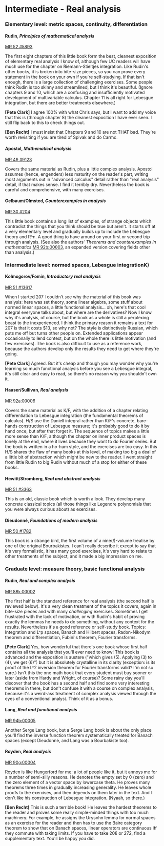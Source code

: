 # Intermediate - Real analysis

### Elementary level: metric spaces, continuity, differentiation

#### Rudin, *Principles of mathematical analysis*

[MR 52 #5893](http://www.ams.org/mathscinet-getitem?mr=52+%235893)

The first eight chapters of this little book form the best, cleanest exposition of elementary
real analysis I know of, although few UC readers will have much use for the chapter on
Riemann-Stieltjes integration.  Like Rudin's other books, it is broken into bite-size pieces,
so you can prove every statement in the book on your own if you're self-studying.  If that
isn't enough, there is a large collection of challenging exercises.  Some people think Rudin is
too skinny and streamlined, but I think it's beautiful.  (Ignore chapters 9 and 10, which are a
confusing and insufficiently motivated development of multivariable calculus.  Chapter 11 is
all right for Lebesgue integration, but there are better treatments elsewhere.)

**[Pete Clark]** I agree 100% with what Chris says, but I want to add my voice that this is
(through chapter 8) the cleanest exposition I have ever seen.  I still flip back to this to
check things out.

**[Ben Recht]** I must insist that Chapters 9 and 10 are not THAT bad.  They're worth
revisiting if you are tired of Spivak and do Carmo.

#### Apostol, *Mathematical analysis*

[MR 49 #9123](http://www.ams.org/mathscinet-getitem?mr=49+%239123)

Covers the same material as Rudin, plus a little complex analysis.  Apostol assumes (hence,
engenders) less maturity on the reader's part, writing most arguments out in "advanced
calculus" detail rather than "real analysis" detail, if that makes sense.  I find it terribly
dry.  Nevertheless the book is careful and comprehensive, with many exercises.

#### Gelbaum/Olmsted, *Counterexamples in analysis*

[MR 30 #204](http://www.ams.org/mathscinet-getitem?mr=30+%23204)

This little book contains a long list of examples, of strange objects which contradict the
things that you think should be true but aren't.  It starts off at a very elementary level and
gradually builds up to include the Lebesgue theory and R^n.  A good thing to have around on
your first or second trip through analysis.  (See also the authors' *Theorems and
counterexamples in mathematics*
[MR 92b:00003](http://www.ams.org/mathscinet-getitem?mr=92b%3A00003), an expanded version
covering fields other than analysis.)

### Intermediate level: normed spaces, Lebesgue integrationK)</H3>

#### Kolmogorov/Fomin, *Introductory real analysis*

[MR 51 #13617](http://www.ams.org/mathscinet-getitem?mr=51+%2313617)

When I started 207 I couldn't see why the material of this book was analysis: here was set
theory, some linear algebra, some stuff about normed linear spaces, a little functional
analysis... oh, here's that cool integral everyone talks about, but where are the derivatives?
Now I know why it's analysis, of course, but the book as a whole is still a perplexing beast to
the inexperienced.  I think the primary reason it remains a text for 207 is that it costs $13,
so why not?  The style is distinctively Russian, which puts me off but turns other people on.
Extended applications appear occasionally to lend context, but on the whole there is little
motivation (and few exercises).  The book is also difficult to use as a reference work, because
the authors develop only the results they need to get where they're going.

**[Pete Clark]** Agreed.  But it's cheap and though you may wonder why you're learning so much
functional analysis before you see a Lebesgue integral, it's still clear and easy to read, so
there's no reason why you shouldn't own it.

#### Haaser/Sullivan, *Real analysis*

[MR 92a:00006](http://www.ams.org/mathscinet-getitem?mr=92a%3A00006)

Covers the same material as K/F, with the addition of a chapter relating differentiation to
Lebesgue integration (the fundamental theorems of calculus).  H/S use the Daniell integral
rather than K/F's concrete, bare-hands construction of Lebesgue measure; it's probably good to
do it by hand once, but after that forget it.  The sequence of topics makes a little more sense
than K/F, although the chapter on inner product spaces is lonely at the end, where it lives
because they want to do Fourier series.  But the book is written in a ho-hum style, and the
exercises are too easy.  In this H/S shares the flaw of many books at this level, of making too
big a deal of a little bit of abstraction which might be new to the reader.  I went straight
from little Rudin to big Rudin without much of a stop for either of these books.

#### Hewitt/Stromberg, *Real and abstract analysis*

[MR 51 #3363](http://www.ams.org/mathscinet-getitem?mr=51+%233363)

This is an old, classic book which is worth a look.  They develop many concrete classical
topics (all those things like Legendre polynomials that you were always curious about) as
exercises.

#### Dieudonné, *Foundations of modern analysis*

[MR 50 #1782](http://www.ams.org/mathscinet-getitem?mr=50+%231782)

This book is a strange bird, the first volume of a nine(!)-volume treatise by one of the
original Bourbakistes.  I can't really describe it except to say that it's very formalistic, it
has many good exercises, it's very hard to relate to other treatments of the subject, and it
made a big impression on me.

### Graduate level: measure theory, basic functional analysis

#### Rudin, *Real and complex analysis*

[MR 88k:00002](http://www.ams.org/mathscinet-getitem?mr=88k%3A00002)

The first half is the standard reference for real analysis (the second half is reviewed below).
It's a very clean treatment of the topics it covers, again in bite-size pieces and with many
*challenging* exercises.  Sometimes I get frustrated with the lack of motivation, or with
Rudin's habit of proving exactly the lemmas he needs to do something, without any context for
the results.  Nevertheless it's a good reference or self-study book.  Topics: Integration and
L^p spaces, Banach and Hilbert spaces, Radon-Nikodym theorem and differentiation, Fubini's
theorem, Fourier transforms.

**[Pete Clark]** Yes, how wonderful that there's one book whose first half contains all the
analysis that you'll ever need to know!  This book is advanced and the exposition is austere
("which gives (5).  Applying (3) to (4), we get (6)") but it is absolutely crystalline in its
clarity (exception: is its proof of the L^2 inversion theorem for Fourier transforms valid?
I'm not so sure.)  Isn't this the one math book that every student must buy sooner or later
(aside from Hardy and Wright, of course)?  Some rainy day you'll discover that the book has a
second half and find some very interesting theorems in there, but don't confuse it with a
course on complex analysis, because it's a weird-ass treatment of complex analysis viewed
through the eyes of a conventional analyst.  Think of it as a bonus.

#### Lang, *Real and functional analysis*

[MR 94b:00005](http://www.ams.org/mathscinet-getitem?mr=94b%3A00005)

Another Serge Lang book, but a Serge Lang book is about the only place you'll find the inverse
function theorem systematically treated for Banach spaces (except Dieudonné, and Lang was a
Bourbakiste too).

#### Royden, *Real analysis*

[MR 90g:00004](http://www.ams.org/mathscinet-getitem?mr=90g%3A00004)

Royden is like Hungerford for me: a lot of people like it, but it annoys me for a number of
semi-silly reasons.  He denotes the empty set by 0 (zero) and the zero element of a vector
space by lowercase theta.  He proves many theorems three times in gradually increasing
generality.  He leaves whole proofs to the exercises, and then depends on them later in the
text.  And I don't like his construction of Lebesgue integration.  (Nyaah, so there.)

**[Ben Recht]** This is such a terrible book!  He leaves the hardest theorems to the reader and
proves some really simple-minded things with too much machinery.  For example, he assigns the
Urysohn lemma for normal spaces as an exercise for the reader and then has to use the Baire
category theorem to show that on Banach spaces, linear operators are continuous iff they
commute with taking limits.  If you have to take 208 or 272, find a supplementary text.  You'll
be happy you did.
